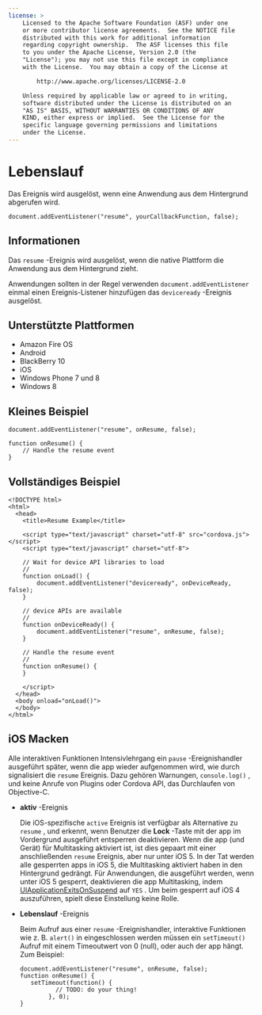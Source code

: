 ```yaml
---
license: >
    Licensed to the Apache Software Foundation (ASF) under one
    or more contributor license agreements.  See the NOTICE file
    distributed with this work for additional information
    regarding copyright ownership.  The ASF licenses this file
    to you under the Apache License, Version 2.0 (the
    "License"); you may not use this file except in compliance
    with the License.  You may obtain a copy of the License at

        http://www.apache.org/licenses/LICENSE-2.0

    Unless required by applicable law or agreed to in writing,
    software distributed under the License is distributed on an
    "AS IS" BASIS, WITHOUT WARRANTIES OR CONDITIONS OF ANY
    KIND, either express or implied.  See the License for the
    specific language governing permissions and limitations
    under the License.
---
```


# Lebenslauf

Das Ereignis wird ausgelöst, wenn eine Anwendung aus dem Hintergrund abgerufen wird.

    document.addEventListener("resume", yourCallbackFunction, false);
    

## Informationen

Das `resume` -Ereignis wird ausgelöst, wenn die native Plattform die Anwendung aus dem Hintergrund zieht.

Anwendungen sollten in der Regel verwenden `document.addEventListener` einmal einen Ereignis-Listener hinzufügen das `deviceready` -Ereignis ausgelöst.

## Unterstützte Plattformen

*   Amazon Fire OS
*   Android
*   BlackBerry 10
*   iOS
*   Windows Phone 7 und 8
*   Windows 8

## Kleines Beispiel

    document.addEventListener("resume", onResume, false);
    
    function onResume() {
        // Handle the resume event
    }
    

## Vollständiges Beispiel

    <!DOCTYPE html>
    <html>
      <head>
        <title>Resume Example</title>
    
        <script type="text/javascript" charset="utf-8" src="cordova.js"></script>
        <script type="text/javascript" charset="utf-8">
    
        // Wait for device API libraries to load
        //
        function onLoad() {
            document.addEventListener("deviceready", onDeviceReady, false);
        }
    
        // device APIs are available
        //
        function onDeviceReady() {
            document.addEventListener("resume", onResume, false);
        }
    
        // Handle the resume event
        //
        function onResume() {
        }
    
        </script>
      </head>
      <body onload="onLoad()">
      </body>
    </html>
    

## iOS Macken

Alle interaktiven Funktionen Intensivlehrgang ein `pause` -Ereignishandler ausgeführt später, wenn die app wieder aufgenommen wird, wie durch signalisiert die `resume` Ereignis. Dazu gehören Warnungen, `console.log()` , und keine Anrufe von Plugins oder Cordova API, das Durchlaufen von Objective-C.

*   **aktiv** -Ereignis
    
    Die iOS-spezifische `active` Ereignis ist verfügbar als Alternative zu `resume` , und erkennt, wenn Benutzer die **Lock** -Taste mit der app im Vordergrund ausgeführt entsperren deaktivieren. Wenn die app (und Gerät) für Multitasking aktiviert ist, ist dies gepaart mit einer anschließenden `resume` Ereignis, aber nur unter iOS 5. In der Tat werden alle gesperrten apps in iOS 5, die Multitasking aktiviert haben in den Hintergrund gedrängt. Für Anwendungen, die ausgeführt werden, wenn unter iOS 5 gesperrt, deaktivieren die app Multitasking, indem [UIApplicationExitsOnSuspend][1] auf `YES` . Um beim gesperrt auf iOS 4 auszuführen, spielt diese Einstellung keine Rolle.

*   **Lebenslauf** -Ereignis
    
    Beim Aufruf aus einer `resume` -Ereignishandler, interaktive Funktionen wie z. B. `alert()` in eingeschlossen werden müssen ein `setTimeout()` Aufruf mit einem Timeoutwert von 0 (null), oder auch der app hängt. Zum Beispiel:
    
        document.addEventListener("resume", onResume, false);
        function onResume() {
           setTimeout(function() {
                  // TODO: do your thing!
                }, 0);
        }
        

 [1]: http://developer.apple.com/library/ios/#documentation/general/Reference/InfoPlistKeyReference/Articles/iPhoneOSKeys.html